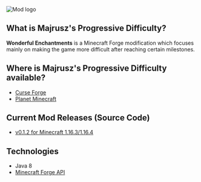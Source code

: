 ![Mod logo](https://github.com/Majrusz/MajruszsProgressiveDifficultyMod/blob/main/logo.png?raw=true)

## What is Majrusz's Progressive Difficulty?
**Wonderful Enchantments** is a Minecraft Forge modification which focuses
mainly on making the game more difficult after reaching certain milestones.

## Where is Majrusz's Progressive Difficulty available?
- [Curse Forge](https://www.curseforge.com/minecraft/mc-mods/majruszs-progressive-difficulty)
- [Planet Minecraft](https://www.planetminecraft.com/mod/majrusz-s-progressive-difficulty/)

## Current Mod Releases (Source Code)
- [v0.1.2 for Minecraft 1.16.3/1.16.4](MajruszsDifficulty1-16-3)

## Technologies
- Java 8
- [Minecraft Forge API](https://github.com/MinecraftForge/MinecraftForge)
